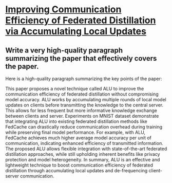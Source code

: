 # [Improving Communication Efficiency of Federated Distillation via   Accumulating Local Updates](https://arxiv.org/abs/2312.04166)

## Write a very high-quality paragraph summarizing the paper that effectively covers the paper.

 Here is a high-quality paragraph summarizing the key points of the paper:

This paper proposes a novel technique called ALU to improve the communication efficiency of federated distillation without compromising model accuracy. ALU works by accumulating multiple rounds of local model updates on clients before transmitting the knowledge to the central server. This allows for less frequent but more informative knowledge exchange between clients and server. Experiments on MNIST dataset demonstrate that integrating ALU into existing federated distillation methods like FedCache can drastically reduce communication overhead during training while preserving final model performance. For example, with ALU, FedCache achieves much higher average model accuracy per unit of communication, indicating enhanced efficiency of transmitted information. The proposed ALU allows flexible integration with state-of-the-art federated distillation approaches, while still upholding inherent benefits like privacy protection and model heterogeneity. In summary, ALU is an effective and lightweight technique to boost communication efficiency of federated distillation through accumulating local updates and de-frequencing client-server communication.
